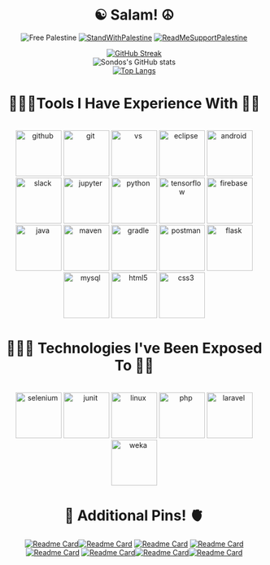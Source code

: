 <h1 align=center>☯ Salam! ☮</h1>

<div align=center> 
 
 ![Free Palestine](https://img.shields.io/badge/FreePalestine-%F0%9F%87%B5%F0%9F%87%B8%20Tech_For_Palestine-D83838?labelColor=01B861&color=D83838&link=https%3A%2F%2Ftechforpalestine.org%2Flearn-more)
[![StandWithPalestine](https://raw.githubusercontent.com/Safouene1/support-palestine-banner/master/StandWithPalestine.svg)](https://techforpalestine.org/learn-more)
 [![ReadMeSupportPalestine](https://raw.githubusercontent.com/Safouene1/support-palestine-banner/master/banner-support.svg)](https://github.com/Safouene1/support-palestine-banner)
 
 [![GitHub Streak](https://streak-stats.demolab.com/?user=sondosaabed&theme=vision-friendly-dark&card_width=800)](https://github.com/sondosaabed?tab=repositories)             
 ![Sondos's GitHub stats](https://github-readme-stats.vercel.app/api?username=sondosaabed&show_icons=true&theme=codeSTACKr&card_width=800)         
 [![Top Langs](https://github-readme-stats.vercel.app/api/top-langs/?username=sondosaabed&layout=donut&theme=vision-friendly-dark&card_width=750)](https://github.com/sondosaabed?tab=repositories)

<h1 align=center>👩🏾‍💻Tools I Have Experience With 🔧🔮</h1>

<p align="center">
  <br/>
  <img src="https://github.com/sondosaabed/sondosaabed/assets/65151701/3d240c37-04b1-40c5-8a51-8ecf8560a2ff" alt="github" height="90"/> 
  <img src="https://github.com/sondosaabed/sondosaabed/assets/65151701/893bcce9-a383-4d8d-9d54-a377897a499f" alt="git" height="90"/>
  <img src="https://github.com/sondosaabed/sondosaabed/assets/65151701/9321c1bb-2a76-43ba-ba88-054b5ecbf007" alt="vs" height="90"/>
  <img src="https://github.com/sondosaabed/sondosaabed/assets/65151701/7cac00ba-91f1-4807-a5c3-636d1fb46466" alt="eclipse" height="90"/>
  <img src="https://github.com/sondosaabed/sondosaabed/assets/65151701/0179d0e5-b68b-4a09-b360-4c7c1b5b711f" alt="android" height="90"/>
  <img src="https://github.com/sondosaabed/sondosaabed/assets/65151701/3d04478a-cd3c-496d-bd00-d0deb5bc936f" alt="slack" height="90"/>
  <img src="https://github.com/sondosaabed/sondosaabed/assets/65151701/25b6837f-b683-497a-98ed-955bb56804b8" alt="jupyter" height="90"/>
  <img src="https://github.com/sondosaabed/sondosaabed/assets/65151701/38efb8b4-1a23-4334-b526-38d660fc412e" alt="python" height="90"/>
  <img src="https://github.com/sondosaabed/sondosaabed/assets/65151701/f640631e-8ba8-4134-9c21-a216623efed0" alt="tensorflow" height="90"/>
  <img src="https://github.com/sondosaabed/sondosaabed/assets/65151701/6a85357b-e653-41a0-af80-8169424e8bf2" alt="firebase" height="90"/>
  <img src="https://github.com/sondosaabed/sondosaabed/assets/65151701/47d65cac-88c2-4a77-9e3e-a80218746fbe" alt="java" height="90"/>
   <img src="https://github.com/sondosaabed/sondosaabed/assets/65151701/01814d4d-d52f-4b57-a28a-908856e41afa" alt="maven" height="90"/>
  <img src="https://github.com/sondosaabed/sondosaabed/assets/65151701/4e66ceee-5390-4c3c-bac9-ce01f5e677b5" alt="gradle" height="90"/>
    <img src="https://github.com/sondosaabed/sondosaabed/assets/65151701/ea65c1a9-8e60-4329-a63b-e23f4e848ec9" alt="postman" height="90"/>
    <img src="https://github.com/sondosaabed/sondosaabed/assets/65151701/1109247a-ef6f-4e4b-94a8-5d8ee01a0487" alt="flask" height="90"/>
  <img src="https://github.com/sondosaabed/sondosaabed/assets/65151701/069b5ca8-65ea-4502-a116-d310e6f5624d" alt="mysql" height="90"/>
  <img src="https://github.com/sondosaabed/sondosaabed/assets/65151701/502df435-69e7-4f96-82d6-6395c5d7cea0" alt="html5" height="90"/>
  <img src="https://github.com/sondosaabed/sondosaabed/assets/65151701/2f72c961-93cc-4db8-98d8-85f5ededc9bb" alt="css3" height="90"/>
  <br/>
</p>

<h1 align=center>👩🏾‍💻 Technologies I've Been Exposed To 🌱🔮</h1>
<p align="center">
  <br/>
  <img src="https://github.com/sondosaabed/sondosaabed/assets/65151701/e6637bcc-3711-4797-8914-ddd4a4d82f3b" alt="selenium" height="90"/>
  <img src="https://github.com/sondosaabed/sondosaabed/assets/65151701/1ab9d343-efc3-448a-b6dc-a36ae1d98b91" alt="junit" height="90"/>
  <img src="https://github.com/sondosaabed/sondosaabed/assets/65151701/a8290cef-6f53-4e84-847b-96afc31247f4" alt="linux" height="90"/>
   <img src="https://github.com/sondosaabed/sondosaabed/assets/65151701/1ef96116-e53f-44f4-9290-085202c9f2c6" alt="php" height="90"/>
  <img src="https://github.com/sondosaabed/sondosaabed/assets/65151701/a09857de-84f8-41d5-a6e3-a085fb9f34aa" alt="laravel" height="90"/>
   <img src="https://github.com/sondosaabed/sondosaabed/assets/65151701/7d9bf0a2-8300-403c-b327-c05b19afe5de" alt="weka" height="90"/>
 <br/>
</p>

<h1 align=center>🧠 Additional Pins! 🫀</h1>

[![Readme Card](https://github-readme-stats.vercel.app/api/pin/?username=sondosaabed&theme=vision-friendly-dark&repo=Nanodegree-Programming-for-Data-Science-with-Python)](https://github.com/sondosaabed/Nanodegree-Programming-for-Data-Science-with-Python)[![Readme Card](https://github-readme-stats.vercel.app/api/pin/?username=sondosaabed&theme=codeSTACKr&repo=DataCamp-Deep-Learning-Track)](https://github.com/sondosaabed/DataCamp-Deep-Learning-Track)
[![Readme Card](https://github-readme-stats.vercel.app/api/pin/?username=sondosaabed&theme=codeSTACKr&repo=Advanced-Deep-Learning-with-Keras)](https://github.com/sondosaabed/Advanced-Deep-Learning-with-Keras)
[![Readme Card](https://github-readme-stats.vercel.app/api/pin/?username=sondosaabed&repo=DataCamp-Image-Processing-Track&theme=vision-friendly-dark)](https://github.com/sondosaabed/DataCamp-Image-Processing-Track)
[![Readme Card](https://github-readme-stats.vercel.app/api/pin/?username=sondosaabed&theme=vision-friendly-dark&repo=Image-Processing-with-Keras-in-Python)](https://github.com/sondosaabed/Image-Processing-with-Keras-in-Python) [![Readme Card](https://github-readme-stats.vercel.app/api/pin/?username=sondosaabed&theme=codeSTACKr&repo=Image-Processing-in-Python)](https://github.com/sondosaabed/Image-Processing-in-Python)[![Readme Card](https://github-readme-stats.vercel.app/api/pin/?username=sondosaabed&theme=codeSTACKr&repo=PalTales)](https://github.com/sondosaabed/PalTales)[![Readme Card](https://github-readme-stats.vercel.app/api/pin/?username=sondosaabed&theme=vision-friendly-dark&repo=Taskaty)](https://github.com/sondosaabed/Taskaty)
</div> 
